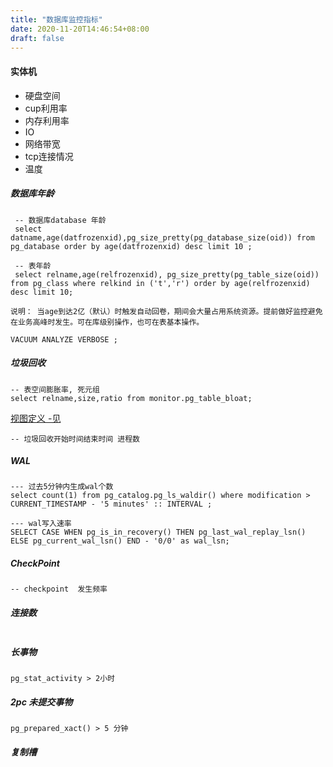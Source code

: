 ```yaml
---
title: "数据库监控指标"
date: 2020-11-20T14:46:54+08:00
draft: false
---
```


#### 实体机

- 硬盘空间
- cup利用率
- 内存利用率
- IO
- 网络带宽
- tcp连接情况
- 温度

##### 数据库年龄

```
 -- 数据库database 年龄
 select datname,age(datfrozenxid),pg_size_pretty(pg_database_size(oid)) from pg_database order by age(datfrozenxid) desc limit 10 ;
 
 -- 表年龄
 select relname,age(relfrozenxid), pg_size_pretty(pg_table_size(oid)) from pg_class where relkind in ('t','r') order by age(relfrozenxid) desc limit 10;

说明： 当age到达2亿（默认）时触发自动回卷，期间会大量占用系统资源。提前做好监控避免在业务高峰时发生。可在库级别操作，也可在表基本操作。

VACUUM ANALYZE VERBOSE ;
```

##### 垃圾回收

```
-- 表空间膨胀率, 死元组
select relname,size,ratio from monitor.pg_table_bloat;
```
[视图定义 -见](./postgres/pgstattuple/)

```
-- 垃圾回收开始时间结束时间 进程数

```

##### WAL

```
--- 过去5分钟内生成wal个数
select count(1) from pg_catalog.pg_ls_waldir() where modification > CURRENT_TIMESTAMP - '5 minutes' :: INTERVAL ;

--- wal写入速率
SELECT CASE WHEN pg_is_in_recovery() THEN pg_last_wal_replay_lsn() ELSE pg_current_wal_lsn() END - '0/0' as wal_lsn;
```

##### CheckPoint 
```
-- checkpoint  发生频率
```

##### 连接数
```

```

##### 长事物
```
pg_stat_activity > 2小时
```

##### 2pc 未提交事物
```
pg_prepared_xact() > 5 分钟
```

##### 复制槽 

##### 
